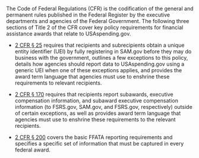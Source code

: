 The Code of Federal Regulations (CFR) is the codification of the
general and permanent rules published in the Federal Register by the
executive departments and agencies of the Federal Government. The
following three sections of Title 2 of the CFR cover key policy
requirements for financial assistance awards that relate to
USAspending.gov. 

-   [2 CFR §
    25](https://www.ecfr.gov/current/title-2/subtitle-A/chapter-I/part-25)
    requires that recipients and subrecipients obtain a unique entity
    identifier (UEI) by fully registering in SAM.gov before they may do
    business with the government, outlines a few exceptions to this
    policy, details how agencies should report data to USAspending.gov
    using a generic UEI when one of these exceptions applies, and
    provides the award term language that agencies must use to enshrine
    these requirements to relevant recipients.

-   [2 CFR §
    170](https://www.ecfr.gov/current/title-2/subtitle-A/chapter-I/part-170)
    requires that recipients report subawards, executive compensation
    information, and subaward executive compensation information (to
    FSRS.gov, SAM.gov, and FSRS.gov, respectively) outside of certain
    exceptions, as well as provides award term language that agencies
    must use to enshrine these requirements to the relevant recipients. 

-   [2 CFR §
    200](https://www.ecfr.gov/current/title-2/subtitle-A/chapter-II/part-200)
    covers the basic FFATA reporting requirements and specifies a
    specific set of information that must be captured in every federal
    award. 